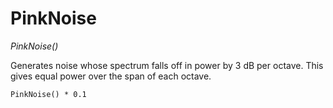 # PinkNoise

_PinkNoise()_

Generates noise whose spectrum falls off in power by 3 dB per octave.  This gives equal power over the span of each octave.

	PinkNoise() * 0.1

